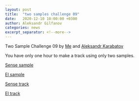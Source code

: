 ```yaml
---
layout: post
title:  "two samples challenge 09"
date:   2020-12-10 10:00:00 +0300
author: Aleksandr Gilfanov
categories: news
excerpt_separator: <!--more-->
---
```

Two Sample Challenge 09 by
[Me](https://github.com/aleksandrgilfanov) and
[Aleksandr Karabatov](https://github.com/elektron314)

You have only one hour to make a track using only two samples.
<!--more-->

[Sense sample](/mp3/sample-2020-09-sense.mp3)

[El sample](/mp3/sample-2020-09-el.mp3)

[Sense track](/mp3/track-2020-09-sense.mp3)

[El track](/mp3/track-2020-09-el.mp3)
